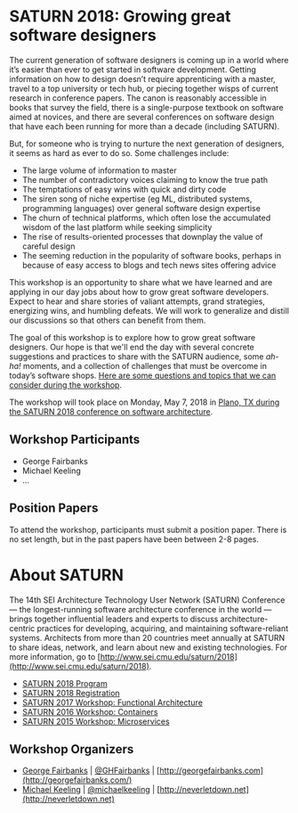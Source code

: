 # SATURN 2018: Growing great software designers

The current generation of software designers is coming up in a world where it’s easier than ever to get started in software development.  Getting information on how to design doesn’t require apprenticing with a master, travel to a top university or tech hub, or piecing together wisps of current research in conference papers.  The canon is reasonably accessible in books that survey the field, there is a single-purpose textbook on software aimed at novices, and there are several conferences on software design that have each been running for more than a decade (including SATURN).

But, for someone who is trying to nurture the next generation of designers, it seems as hard as ever to do so.  Some challenges include:

* The large volume of information to master
* The number of contradictory voices claiming to know the true path
* The temptations of easy wins with quick and dirty code
* The siren song of niche expertise (eg ML, distributed systems, programming languages) over general software design expertise
* The churn of technical platforms, which often lose the accumulated wisdom of the last platform while seeking simplicity
* The rise of results-oriented processes that downplay the value of careful design
* The seeming reduction in the popularity of software books, perhaps in because of easy access to blogs and tech news sites offering advice

This workshop is an opportunity to share what we have learned and are applying in our day jobs about how to grow great software developers.  Expect to hear and share stories of valiant attempts, grand strategies, energizing wins, and humbling defeats.  We will work to generalize and distill our discussions so that others can benefit from them.

The goal of this workshop is to explore how to grow great software designers.  Our hope is that we'll end the day with several concrete suggestions and practices to share with the SATURN audience, some _ah-ha!_ moments, and a collection of challenges that must be overcome in today’s software shops.  [Here are some questions and topics that we can consider during the workshop](questions.md).

The workshop will took place on Monday, May 7, 2018 in [Plano, TX during the
SATURN 2018 conference on software architecture](http://www.sei.cmu.edu/saturn/2018/).


## Workshop Participants

* George Fairbanks
* Michael Keeling
* ...

## Position Papers

To attend the workshop, participants must submit a position paper.  There is no set length, but in the past papers have been between 2-8 pages.  

# About SATURN

The 14th SEI Architecture Technology User Network (SATURN) Conference — the longest-running software architecture conference in the world — brings together influential leaders and experts to discuss architecture-centric practices for developing, acquiring, and maintaining software-reliant systems. Architects from more than 20 countries meet annually at SATURN to share ideas, network, and learn about new and existing technologies. For more information, go to [http://www.sei.cmu.edu/saturn/2018](http://www.sei.cmu.edu/saturn/2018).

- [SATURN 2018 Program](https://saturn2018.sched.com/)
- [SATURN 2018 Registration](http://www.sei.cmu.edu/saturn/2018/registration.cfm)
- [SATURN 2017 Workshop: Functional Architecture](https://github.com/michaelkeeling/saturn2017-architecture-functional-workshop)
- [SATURN 2016 Workshop: Containers](https://github.com/michaelkeeling/saturn2016-containers-workshop)
- [SATURN 2015 Workshop: Microservices](https://github.com/michaelkeeling/SATURN2015-Microservices-Workshop)


## Workshop Organizers

* [George Fairbanks](https://github.com/georgefairbanks) |
  [@GHFairbanks](https://twitter.com/GHFairbanks) |
  [http://georgefairbanks.com](http://georgefairbanks.com/)
* [Michael Keeling](https://github.com/michaelkeeling) |
  [@michaelkeeling](https://twitter.com/michaelkeeling) |
  [http://neverletdown.net](http://neverletdown.net)
